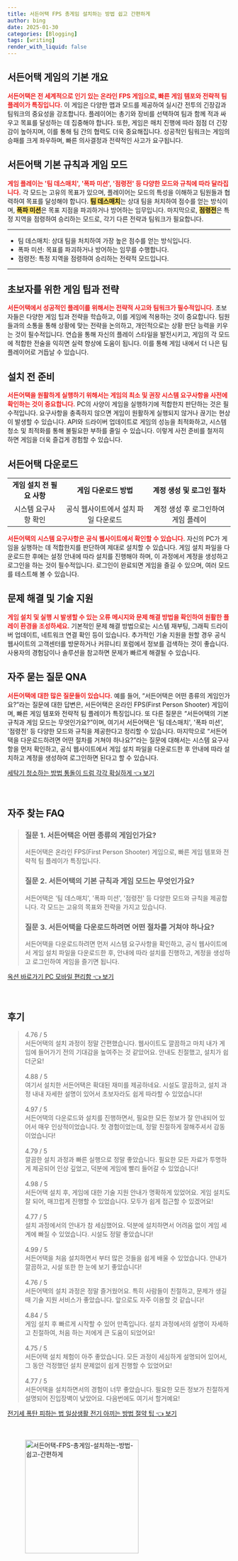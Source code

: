```yaml
---
title: 서든어택 FPS 총게임 설치하는 방법 쉽고 간편하게
author: bing
date: 2025-01-30
categories: [Blogging]
tags: [writing]
render_with_liquid: false
---
```



<h2 id='서든어택_개요'>서든어택 게임의 기본 개요</h2>

<p><b><span style="color: #ee2323;">서든어택은 전 세계적으로 인기 있는 온라인 FPS 게임으로, 빠른 게임 템포와 전략적 팀 플레이가 특징입니다.</span></b> 이 게임은 다양한 맵과 모드를 제공하여 실시간 전투의 긴장감과 팀워크의 중요성을 강조합니다. 플레이어는 총기와 장비를 선택하여 팀과 함께 적과 싸우고 목표를 달성하는 데 집중해야 합니다. 또한, 게임은 매치 진행에 따라 점점 더 긴장감이 높아지며, 이를 통해 팀 간의 협력도 더욱 중요해집니다. 성공적인 팀워크는 게임의 승패를 크게 좌우하며, 빠른 의사결정과 전략적인 사고가 요구됩니다.</p>

<h2 id='서든어택_기본규칙_및_게임모드'>서든어택 기본 규칙과 게임 모드</h2>

<p><b><span style="color: #ee2323;">게임 플레이는 '팀 데스매치', '폭파 미션', '점령전' 등 다양한 모드와 규칙에 따라 달라집니다.</span></b> 각 모드는 고유의 목표가 있으며, 플레이어는 모드의 특성을 이해하고 팀원들과 협력하여 목표를 달성해야 합니다. <b><span style="background-color: #ffe066;">팀 데스매치</span></b>는 상대 팀을 처치하여 점수를 얻는 방식이며, <b><span style="background-color: #ffe066;">폭파 미션</span></b>은 목표 지점을 파괴하거나 방어하는 임무입니다. 마지막으로, <b><span style="background-color: #ffe066;">점령전</span></b>은 특정 지역을 점령하여 승리하는 모드로, 각기 다른 전략과 팀워크가 필요합니다.</p>

<hr />

<ul>
    <li>팀 데스매치: 상대 팀을 처치하여 가장 높은 점수를 얻는 방식입니다.</li>
    <li>폭파 미션: 목표를 파괴하거나 방어하는 임무를 수행합니다.</li>
    <li>점령전: 특정 지역을 점령하여 승리하는 전략적 모드입니다.</li>
</ul>

<hr />

<h2 id='초보자를_위한_게임_팁'>초보자를 위한 게임 팁과 전략</h2>

<p><b><span style="color: #ee2323;">서든어택에서 성공적인 플레이를 위해서는 전략적 사고와 팀워크가 필수적입니다.</span></b> 초보자들은 다양한 게임 팁과 전략을 학습하고, 이를 게임에 적용하는 것이 중요합니다. 팀원들과의 소통을 통해 상황에 맞는 전략을 논의하고, 개인적으로는 상황 판단 능력을 키우는 것이 필수적입니다. 연습을 통해 자신의 플레이 스타일을 발전시키고, 게임의 각 모드에 적합한 전술을 익히면 실력 향상에 도움이 됩니다. 이를 통해 게임 내에서 더 나은 팀 플레이어로 거듭날 수 있습니다.</p>

<h2 id='설치전_준비'>설치 전 준비</h2>

<p><b><span style="color: #ee2323;">서든어택을 원활하게 실행하기 위해서는 게임의 최소 및 권장 시스템 요구사항을 사전에 확인하는 것이 중요합니다.</span></b> PC의 사양이 게임을 실행하기에 적합한지 판단하는 것은 필수적입니다. 요구사항을 충족하지 않으면 게임이 원활하게 실행되지 않거나 끊기는 현상이 발생할 수 있습니다. API와 드라이버 업데이트로 게임의 성능을 최적화하고, 시스템 청소 및 최적화를 통해 불필요한 부하를 줄일 수 있습니다. 이렇게 사전 준비를 철저히 하면 게임을 더욱 즐겁게 경험할 수 있습니다.</p>

<h2 id='서든어택_다운로드'>서든어택 다운로드</h2>

<table>
    <tr>
        <td style="text-align: center; height: 17px;"><b>게임 설치 전 필요 사항</b></td>
        <td style="text-align: center; height: 17px;"><b>게임 다운로드 방법</b></td>
        <td style="text-align: center; height: 17px;"><b>계정 생성 및 로그인 절차</b></td>
    </tr>
    <tr>
        <td style="text-align: center; height: 17px;">시스템 요구사항 확인</td>
        <td style="text-align: center; height: 17px;">공식 웹사이트에서 설치 파일 다운로드</td>
        <td style="text-align: center; height: 17px;">계정 생성 후 로그인하여 게임 플레이</td>
    </tr>
</table>

<p><b><span style="color: #ee2323;">서든어택의 시스템 요구사항은 공식 웹사이트에서 확인할 수 있습니다.</span></b> 자신의 PC가 게임을 실행하는 데 적합한지를 판단하여 제대로 설치할 수 있습니다. 게임 설치 파일을 다운로드한 후에는 설정 안내에 따라 설치를 진행해야 하며, 이 과정에서 계정을 생성하고 로그인을 하는 것이 필수적입니다. 로그인이 완료되면 게임을 즐길 수 있으며, 여러 모드를 테스트해 볼 수 있습니다.</p>

<h2 id='문제_해결_및_기술_지원'>문제 해결 및 기술 지원</h2>

<p><b><span style="color: #ee2323;">게임 설치 및 실행 시 발생할 수 있는 오류 메시지와 문제 해결 방법을 확인하여 원활한 플레이 환경을 조성하세요.</span></b> 기본적인 문제 해결 방법으로는 시스템 재부팅, 그래픽 드라이버 업데이트, 네트워크 연결 확인 등이 있습니다. 추가적인 기술 지원을 원할 경우 공식 웹사이트의 고객센터를 방문하거나 커뮤니티 포럼에서 정보를 검색하는 것이 좋습니다. 사용자의 경험담이나 솔루션을 참고하면 문제가 빠르게 해결될 수 있습니다.</p>

<h2 id='자주_묻는_질문'>자주 묻는 질문 QNA</h2>

<p><b><span style="color: #ee2323;">서든어택에 대한 많은 질문들이 있습니다.</span></b> 예를 들어, “서든어택은 어떤 종류의 게임인가요?”라는 질문에 대한 답변은, 서든어택은 온라인 FPS(First Person Shooter) 게임이며, 빠른 게임 템포와 전략적 팀 플레이가 특징입니다. 또 다른 질문은 “서든어택의 기본 규칙과 게임 모드는 무엇인가요?”이며, 여기서 서든어택은 '팀 데스매치', '폭파 미션', '점령전' 등 다양한 모드와 규칙을 제공한다고 정리할 수 있습니다. 마지막으로 “서든어택을 다운로드하려면 어떤 절차를 거쳐야 하나요?”라는 질문에 대해서는 시스템 요구사항을 먼저 확인하고, 공식 웹사이트에서 게임 설치 파일을 다운로드한 후 안내에 따라 설치하고 계정을 생성하여 로그인하면 된다고 할 수 있습니다.</p>


<p><a class="click-button" title="세탁기 청소하는 방법 통돌이 드럼 각각 확실하게" href="https://blackassets.github.io/posts/%EC%84%B8%ED%83%81%EA%B8%B0-%EC%B2%AD%EC%86%8C%ED%95%98%EB%8A%94-%EB%B0%A9%EB%B2%95-%ED%86%B5%EB%8F%8C%EC%9D%B4-%EB%93%9C%EB%9F%BC-%EA%B0%81%EA%B0%81-%ED%99%95%EC%8B%A4%ED%95%98%EA%B2%8C/" rel="dofollow">세탁기 청소하는 방법 통돌이 드럼 각각 확실하게 👈 보기</a></p><br>
<h2 id='자주_찾는_FAQ'>자주 찾는 FAQ</h2>
<div itemscope="" itemtype="https://schema.org/FAQPage"> 
<blockquote> 
<div itemscope="" itemprop="mainEntity" itemtype="https://schema.org/Question"> 
<h3 itemprop="name">질문 1. 서든어택은 어떤 종류의 게임인가요?</h3> 
<div itemscope="" itemprop="acceptedAnswer" itemtype="https://schema.org/Answer"> 
<span itemprop="text"> 
<p>서든어택은 온라인 FPS(First Person Shooter) 게임으로, 빠른 게임 템포와 전략적 팀 플레이가 특징입니다.</p> 
</span> 
</div> 
</div> 
<div itemscope="" itemprop="mainEntity" itemtype="https://schema.org/Question"> 
<h3 itemprop="name">질문 2. 서든어택의 기본 규칙과 게임 모드는 무엇인가요?</h3> 
<div itemscope="" itemprop="acceptedAnswer" itemtype="https://schema.org/Answer"> 
<span itemprop="text"> 
<p>서든어택은 '팀 데스매치', '폭파 미션', '점령전' 등 다양한 모드와 규칙을 제공합니다. 각 모드는 고유의 목표와 전략을 가지고 있습니다.</p> 
</span> 
</div> 
</div> 
<div itemscope="" itemprop="mainEntity" itemtype="https://schema.org/Question"> 
<h3 itemprop="name">질문 3. 서든어택을 다운로드하려면 어떤 절차를 거쳐야 하나요?</h3> 
<div itemscope="" itemprop="acceptedAnswer" itemtype="https://schema.org/Answer"> 
<span itemprop="text"> 
<p>서든어택을 다운로드하려면 먼저 시스템 요구사항을 확인하고, 공식 웹사이트에서 게임 설치 파일을 다운로드한 후, 안내에 따라 설치를 진행하고, 계정을 생성하고 로그인하여 게임을 즐기면 됩니다.</p> 
</span> 
</div> 
</div> 
</blockquote> 
</div>
<p><a class="click-button" title="옥션 바로가기 PC 모바일 편리함" href="https://blackassets.github.io/posts/%EC%98%A5%EC%85%98-%EB%B0%94%EB%A1%9C%EA%B0%80%EA%B8%B0-PC-%EB%AA%A8%EB%B0%94%EC%9D%BC-%ED%8E%B8%EB%A6%AC%ED%95%A8/" rel="dofollow">옥션 바로가기 PC 모바일 편리함 👈 보기</a></p><br>
<h2 id='후기'>후기</h2>
<div itemscope itemtype="https://schema.org/Product">
  <blockquote>
  <div itemprop="review" itemscope itemtype="https://schema.org/Review">
      <div itemprop="reviewRating" itemscope itemtype="https://schema.org/Rating"> <span itemprop="ratingValue">4.76</span> / <span itemprop="bestRating">5</span> </div>
      <span itemprop="reviewBody">서든어택의 설치 과정이 정말 간편했습니다. 웹사이트도 깔끔하고 마치 내가 게임에 들어가기 전의 기대감을 높여주는 것 같았어요. 안내도 친절했고, 설치가 쉽더군요!</span>
  </div>
  <br>
  <div itemprop="review" itemscope itemtype="https://schema.org/Review">
      <div itemprop="reviewRating" itemscope itemtype="https://schema.org/Rating"> <span itemprop="ratingValue">4.88</span> / <span itemprop="bestRating">5</span> </div>
      <span itemprop="reviewBody">여기서 설치한 서든어택은 확대된 재미를 제공하네요. 시설도 깔끔하고, 설치 과정 내내 자세한 설명이 있어서 초보자라도 쉽게 따라할 수 있었습니다!</span>
  </div>
  <br>
  <div itemprop="review" itemscope itemtype="https://schema.org/Review">
      <div itemprop="reviewRating" itemscope itemtype="https://schema.org/Rating"> <span itemprop="ratingValue">4.97</span> / <span itemprop="bestRating">5</span> </div>
      <span itemprop="reviewBody">서든어택의 다운로드와 설치를 진행하면서, 필요한 모든 정보가 잘 안내되어 있어서 매우 인상적이었습니다. 첫 경험이었는데, 정말 친절하게 잘해주셔서 감동이었습니다!</span>
  </div>
  <br>
  <div itemprop="review" itemscope itemtype="https://schema.org/Review">
      <div itemprop="reviewRating" itemscope itemtype="https://schema.org/Rating"> <span itemprop="ratingValue">4.79</span> / <span itemprop="bestRating">5</span> </div>
      <span itemprop="reviewBody">깔끔한 설치 과정과 빠른 실행으로 정말 좋았습니다. 필요한 모든 자료가 투명하게 제공되어 인상 깊었고, 덕분에 게임에 빨리 들어갈 수 있었습니다!</span>
  </div>
  <br>
  <div itemprop="review" itemscope itemtype="https://schema.org/Review">
      <div itemprop="reviewRating" itemscope itemtype="https://schema.org/Rating"> <span itemprop="ratingValue">4.98</span> / <span itemprop="bestRating">5</span> </div>
      <span itemprop="reviewBody">서든어택 설치 후, 게임에 대한 기술 지원 안내가 명확하게 있었어요. 게임 설치도 잘 되어, 매끄럽게 진행할 수 있었습니다. 모두가 쉽게 접근할 수 있겠어요!</span>
  </div>
  <br>
  <div itemprop="review" itemscope itemtype="https://schema.org/Review">
      <div itemprop="reviewRating" itemscope itemtype="https://schema.org/Rating"> <span itemprop="ratingValue">4.77</span> / <span itemprop="bestRating">5</span> </div>
      <span itemprop="reviewBody">설치 과정에서의 안내가 참 세심했어요. 덕분에 설치하면서 어려움 없이 게임 세계에 빠질 수 있었습니다. 시설도 정말 좋았습니다!</span>
  </div>
  <br>
  <div itemprop="review" itemscope itemtype="https://schema.org/Review">
      <div itemprop="reviewRating" itemscope itemtype="https://schema.org/Rating"> <span itemprop="ratingValue">4.99</span> / <span itemprop="bestRating">5</span> </div>
      <span itemprop="reviewBody">서든어택을 처음 설치하면서 부터 많은 것들을 쉽게 배울 수 있었습니다. 안내가 깔끔하고, 시설 또한 한 눈에 보기 좋았습니다!</span>
  </div>
  <br>
  <div itemprop="review" itemscope itemtype="https://schema.org/Review">
      <div itemprop="reviewRating" itemscope itemtype="https://schema.org/Rating"> <span itemprop="ratingValue">4.76</span> / <span itemprop="bestRating">5</span> </div>
      <span itemprop="reviewBody">서든어택의 설치 과정은 정말 즐거웠어요. 특히 사람들이 친절하고, 문제가 생길 때 기술 지원 서비스가 좋았습니다. 앞으로도 자주 이용할 것 같습니다!</span>
  </div>
  <br>
  <div itemprop="review" itemscope itemtype="https://schema.org/Review">
      <div itemprop="reviewRating" itemscope itemtype="https://schema.org/Rating"> <span itemprop="ratingValue">4.84</span> / <span itemprop="bestRating">5</span> </div>
      <span itemprop="reviewBody">게임 설치 후 빠르게 시작할 수 있어 만족입니다. 설치 과정에서의 설명이 자세하고 친절하여, 처음 하는 저에게 큰 도움이 되었어요!</span>
  </div>
  <br>
  <div itemprop="review" itemscope itemtype="https://schema.org/Review">
      <div itemprop="reviewRating" itemscope itemtype="https://schema.org/Rating"> <span itemprop="ratingValue">4.75</span> / <span itemprop="bestRating">5</span> </div>
      <span itemprop="reviewBody">서든어택 설치 체험이 아주 좋았습니다. 모든 과정이 세심하게 설명되어 있어서, 그 동안 걱정했던 설치 문제없이 쉽게 진행할 수 있었어요!</span>
  </div>
  <br>
  <div itemprop="review" itemscope itemtype="https://schema.org/Review">
      <div itemprop="reviewRating" itemscope itemtype="https://schema.org/Rating"> <span itemprop="ratingValue">4.77</span> / <span itemprop="bestRating">5</span> </div>
      <span itemprop="reviewBody">서든어택을 설치하면서의 경험이 너무 좋았습니다. 필요한 모든 정보가 친절하게 설명되어 진입장벽이 낮았어요. 다음번에도 여기서 할거예요!</span>
  </div>
  </blockquote>
</div>
<p><a class="click-button" title="전기세 폭탄 피하는 법 일상생활 전기 아끼는 방법 절약 팁" href="https://blackassets.github.io/posts/%EC%A0%84%EA%B8%B0%EC%84%B8-%ED%8F%AD%ED%83%84-%ED%94%BC%ED%95%98%EB%8A%94-%EB%B2%95-%EC%9D%BC%EC%83%81%EC%83%9D%ED%99%9C-%EC%A0%84%EA%B8%B0-%EC%95%84%EB%81%BC%EB%8A%94-%EB%B0%A9%EB%B2%95-%EC%A0%88%EC%95%BD-%ED%8C%81/" rel="dofollow">전기세 폭탄 피하는 법 일상생활 전기 아끼는 방법 절약 팁 👈 보기</a></p><br>
<figure class="image"><img src="https://blackassets.github.io/assets/img/thumbnail/서든어택-FPS-총게임-설치하는-방법-쉽고-간편하게.webp" alt="서든어택-FPS-총게임-설치하는-방법-쉽고-간편하게" width="256" height="256"></figure>